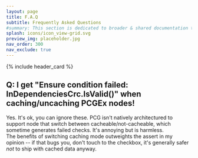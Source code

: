 ```yaml
---
layout: page
title: F.A.Q
subtitle: Frequently Asked Questions
#summary: This section is dedicated to broader & shared documentation topics. Node specifics can be found on the dedicated node page.
splash: icons/icon_view-grid.svg
preview_img: placeholder.jpg
nav_order: 300
nav_exclude: true
---
```


{% include header_card %}

## Q: I get "Ensure condition failed: InDependenciesCrc.IsValid()" when caching/uncaching PCGEx nodes!
Yes. It's ok, you can ignore these. PCG isn't natively architectured to support node that switch between cacheable/not-cacheable, which sometime generates failed checks. It's annoying but is harmless.  
The benefits of switching caching mode outweights the assert in my opinion -- if that bugs you, don't touch to the checkbox, it's generally safer *not* to ship with cached data anyway.
